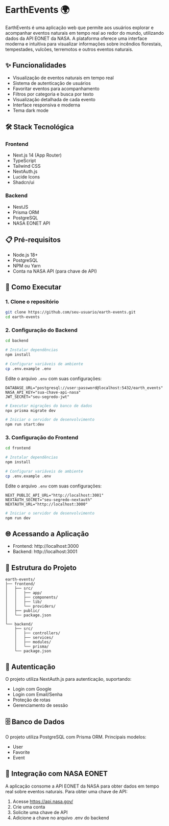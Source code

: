 # EarthEvents 🌍

EarthEvents é uma aplicação web que permite aos usuários explorar e acompanhar eventos naturais em tempo real ao redor do mundo, utilizando dados da API EONET da NASA. A plataforma oferece uma interface moderna e intuitiva para visualizar informações sobre incêndios florestais, tempestades, vulcões, terremotos e outros eventos naturais.

## ✨ Funcionalidades

- Visualização de eventos naturais em tempo real
- Sistema de autenticação de usuários
- Favoritar eventos para acompanhamento
- Filtros por categoria e busca por texto
- Visualização detalhada de cada evento
- Interface responsiva e moderna
- Tema dark mode

## 🛠️ Stack Tecnológica

### Frontend
- Next.js 14 (App Router)
- TypeScript
- Tailwind CSS
- NextAuth.js
- Lucide Icons
- Shadcn/ui

### Backend
- NestJS
- Prisma ORM
- PostgreSQL
- NASA EONET API

## 📋 Pré-requisitos

- Node.js 18+
- PostgreSQL
- NPM ou Yarn
- Conta na NASA API (para chave de API)

## 🚀 Como Executar

### 1. Clone o repositório
```bash
git clone https://github.com/seu-usuario/earth-events.git
cd earth-events
```

### 2. Configuração do Backend

```bash
cd backend

# Instalar dependências
npm install

# Configurar variáveis de ambiente
cp .env.example .env
```

Edite o arquivo `.env` com suas configurações:
```env
DATABASE_URL="postgresql://user:password@localhost:5432/earth_events"
NASA_API_KEY="sua-chave-api-nasa"
JWT_SECRET="seu-segredo-jwt"
```

```bash
# Executar migrações do banco de dados
npx prisma migrate dev

# Iniciar o servidor de desenvolvimento
npm run start:dev
```

### 3. Configuração do Frontend

```bash
cd frontend

# Instalar dependências
npm install

# Configurar variáveis de ambiente
cp .env.example .env
```

Edite o arquivo `.env` com suas configurações:
```env
NEXT_PUBLIC_API_URL="http://localhost:3001"
NEXTAUTH_SECRET="seu-segredo-nextauth"
NEXTAUTH_URL="http://localhost:3000"
```

```bash
# Iniciar o servidor de desenvolvimento
npm run dev
```

## 🌐 Acessando a Aplicação

- Frontend: http://localhost:3000
- Backend: http://localhost:3001

## 📁 Estrutura do Projeto

```
earth-events/
├── frontend/
│   ├── src/
│   │   ├── app/
│   │   ├── components/
│   │   ├── lib/
│   │   └── providers/
│   ├── public/
│   └── package.json
│
└── backend/
    ├── src/
    │   ├── controllers/
    │   ├── services/
    │   ├── modules/
    │   └── prisma/
    └── package.json
```

## 🔑 Autenticação

O projeto utiliza NextAuth.js para autenticação, suportando:
- Login com Google
- Login com Email/Senha
- Proteção de rotas
- Gerenciamento de sessão

## 🗄️ Banco de Dados

O projeto utiliza PostgreSQL com Prisma ORM. Principais modelos:

- User
- Favorite
- Event

## 🔄 Integração com NASA EONET

A aplicação consome a API EONET da NASA para obter dados em tempo real sobre eventos naturais. Para obter uma chave de API:

1. Acesse https://api.nasa.gov/
2. Crie uma conta
3. Solicite uma chave de API
4. Adicione a chave no arquivo .env do backend
